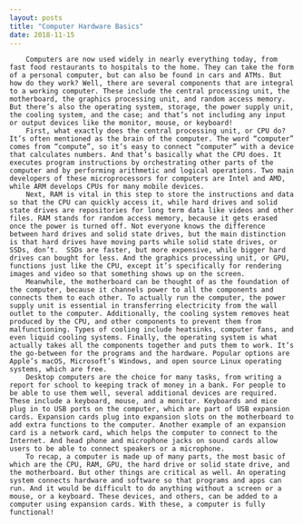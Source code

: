 ```yaml
---
layout: posts
title: "Computer Hardware Basics"
date: 2018-11-15
---
```


        Computers are now used widely in nearly everything today, from fast food restaurants to hospitals to the home. They can take the form of a personal computer, but can also be found in cars and ATMs. But how do they work? Well, there are several components that are integral to a working computer. These include the central processing unit, the motherboard, the graphics processing unit, and random access memory. But there’s also the operating system, storage, the power supply unit, the cooling system, and the case; and that’s not including any input or output devices like the monitor, mouse, or keyboard!
        First, what exactly does the central processing unit, or CPU do? It’s often mentioned as the brain of the computer. The word “computer” comes from “compute”, so it’s easy to connect “computer” with a device that calculates numbers. And that’s basically what the CPU does. It executes program instructions by orchestrating other parts of the computer and by performing arithmetic and logical operations. Two main developers of these microprocessors for computers are Intel and AMD, while ARM develops CPUs for many mobile devices.
        Next, RAM is vital in this step to store the instructions and data so that the CPU can quickly access it, while hard drives and solid state drives are repositories for long term data like videos and other files. RAM stands for random access memory, because it gets erased once the power is turned off. Not everyone knows the difference between hard drives and solid state drives, but the main distinction is that hard drives have moving parts while solid state drives, or SSDs, don’t.  SSDs are faster, but more expensive, while bigger hard drives can bought for less. And the graphics processing unit, or GPU, functions just like the CPU, except it’s specifically for rendering images and video so that something shows up on the screen. 
        Meanwhile, the motherboard can be thought of as the foundation of the computer, because it channels power to all the components and connects them to each other. To actually run the computer, the power supply unit is essential in transferring electricity from the wall outlet to the computer. Additionally, the cooling system removes heat produced by the CPU, and other components to prevent them from malfunctioning. Types of cooling include heatsinks, computer fans, and even liquid cooling systems. Finally, the operating system is what actually takes all the components together and puts them to work. It’s the go-between for the programs and the hardware. Popular options are Apple’s macOS, Microsoft’s Windows, and open source Linux operating systems, which are free.
        Desktop computers are the choice for many tasks, from writing a report for school to keeping track of money in a bank. For people to be able to use them well, several additional devices are required. These include a keyboard, mouse, and a monitor. Keyboards and mice plug in to USB ports on the computer, which are part of USB expansion cards. Expansion cards plug into expansion slots on the motherboard to add extra functions to the computer. Another example of an expansion card is a network card, which helps the computer to connect to the Internet. And head phone and microphone jacks on sound cards allow users to be able to connect speakers or a microphone. 
        To recap, a computer is made up of many parts, the most basic of which are the CPU, RAM, GPU, the hard drive or solid state drive, and the motherboard. But other things are critical as well. An operating system connects hardware and software so that programs and apps can run. And it would be difficult to do anything without a screen or a mouse, or a keyboard. These devices, and others, can be added to a computer using expansion cards. With these, a computer is fully functional!
